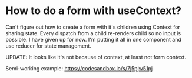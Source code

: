 # How to do a form with useContext?

Can't figure out how to create a form with it's children using Context for sharing state. Every dispatch from a child re-renders child so no input is possible. I have given up for now. I'm putting it all in one component and use reducer for state management.

UPDATE: It looks like it's not because of context, at least not form context.

Semi-working example: https://codesandbox.io/s/7j5pjw51pj
